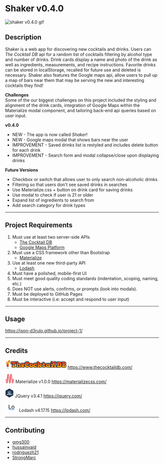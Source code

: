 # Shaker v0.4.0

<img alt="shaker v0.4.0 gif" src="assets/images/shaker_0-4-0.gif">

## Description
Shaker is a web app for discovering new cocktails and drinks. Users can *The Cocktail DB* api for a random list of cocktails filtering by alcohol type and number of drinks. Drink cards display a name and photo of the drink as well as ingredients, measurements, and recipe instructions. Favorite drinks can be stored in localStorage, recalled for future use and deleted is necessary. Shaker also features the Google maps api, allow users to pull up a map of bars near them that may be serving the new and interesting cocktails they find!

**Challenges**  
Some of the our biggest challenges on this project included the styling and alignment of the drink cards, integration of Google Maps within the Materialize modal component, and tailoring back-end api queries based on user input.

**v0.4.0** 
* NEW - The app is now called *Shaker*!
* NEW - Google maps modal that shows bars near the user
* IMPROVEMENT - Saved drinks list is restyled and includes delete button for each drink
* IMPROVEMENT - Search form and modal collapse/close upon displaying drinks

**Future Versions**
* Checkbox or switch that allows user to only search non-alcoholic drinks
* Filtering so that users don't see saved drinks in searches
* Use Materialize.css + button on drink card for saving drinks
* Use modal to check if user is 21 or older
* Expand list of ingredients to search from
* Add search category for drink types

***

## Project Requirements
1. Must use at least two server-side APIs
    * [The Cocktail DB](https://rapidapi.com/theapiguy/api/the-cocktail-db/details)
    * [Google Maps Platform](https://developers.google.com/maps/documentation)
2. Must use a CSS framework other than Bootstrap
    * [Materialize](https://materializecss.com/)
3. Use at least one new third-party API
    * [Lodash](https://lodash.com/)
4. Must have a polished, mobile-first UI
5. Must meet good quality coding standards (indentation, scoping, naming, etc.)
6. Does NOT use alerts, confirms, or prompts (look into modals). 
7. Must be deployed to GitHub Pages
8. Must be interactive (i.e: accept and respond to user input)

***

## Usage
https://json-d3rulo.github.io/project-1/

***

## Credits
<img alt="The Cocktail DB" src="assets/images/cocktailDB-logo.png" width="201" height="30"> https://www.thecocktaildb.com/

<img alt="Materialize" src="assets/images/materialize-seeklogo.com.svg" width="30" height="30"> Materialize v1.0.0 https://materializecss.com/

<img alt="JQuery Logo" src="assets/images/JQuery-logo.png" width="28" height="30"> JQuery v3.4.1 https://jquery.com/

<img alt="Lodash Logo" src="assets/images/lodash-logo.png" width="41.7" height="30"> Lodash v4.17.15 https://lodash.com/

***

## Contributing
* [gmg300](https://github.com/gmg300)
* [hussainvaid](https://github.com/hussainvaid)
* [rodriguezh21](https://github.com/rodriguezh21)
* [StrongMarc](https://github.com/StrongMarc)








